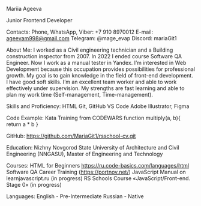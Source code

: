 Mariia Ageeva
 
Junior Frontend Developer

Contacts:
Phone, WhatsApp, Viber: +7 910 8970012
E-mail: ageevam998@gmail.com
Telegram: @mage_evap
Discord: mariaGit1

About Me:
I worked as a Civil engineering technician and a Building construction inspector from 2007. In 2022 I ended course Software QA Engineer. Now I work as a manual tester in Yandex. I’m interested in Web Development because this occupation provides possibilities for professional growth. My goal is to gain knowledge in the field of front-end development.
I have good soft skills. I’m an excellent team worker and able to work effectively under supervision. My strengths are fast learning and able to plan my work time (Self-management, Time-management).

Skills and Proficiency:
HTML
Git, GitHub
VS Code
Adobe Illustrator, Figma

Code Example:
Kata Training from CODEWARS
function multiply(a, b){
 return a * b
}

GitHub:
https://github.com/MariaGit1/rsschool-cv.git

Education:
Nizhny Novgorod State University of Architecture and Civil Engineering (NNGASU), Master of Engineering and Technology

Courses:
HTML for Beginners https://ru.code-basics.com/languages/html
Software QA Career Training (https://portnov.net/)
JavaScript Manual on learnjavascript.ru (in progress)
RS Schools Course «JavaScript/Front-end. Stage 0» (in progress)

Languages:
English - Pre-Intermediate
Russian - Native

